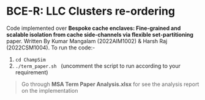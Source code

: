 # BCE-R: LLC Clusters re-ordering


Code implemented over **Bespoke cache enclaves: Fine-grained and scalable isolation from cache side-channels via flexible set-partitioning** paper. Written By Kumar Mangalam (2022AIM1002) & Harsh Raj (2022CSM1004). 
To run the code:-
1. `cd ChampSim`
2. `./term_paper.sh ` (uncomment the script to run according to your requirement)

> Go through **MSA Term Paper Analysis.xlsx** for see the analysis report on the implementation
